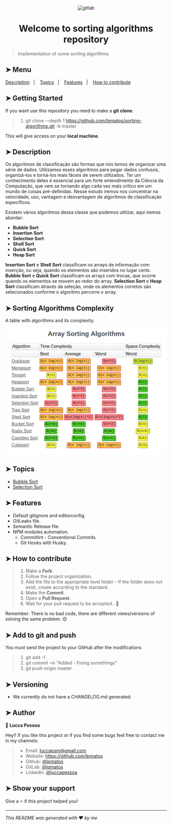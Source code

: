 <p align="center">
  <img alt="gitlab" src="https://embed-ssl.wistia.com/deliveries/70d6f4e10e2badb5ef394f00c17ad2bc1c14f6e7.jpg" width="250px" float="center"/>
</p>

<h1 align="center">Welcome to sorting algorithms repository</h1>

> Implementation of some sorting algorithms

## ➤ Menu

<p align="left">
  <a href="#-description">Description</a>&nbsp;&nbsp;&nbsp;|&nbsp;&nbsp;&nbsp;
  <a href="#-topics">Topics</a>&nbsp;&nbsp;&nbsp;|&nbsp;&nbsp;&nbsp;
  <a href="#-features">Features</a>&nbsp;&nbsp;&nbsp;|&nbsp;&nbsp;&nbsp;
  <a href="#-how-to-contribute">How to contribute</a>
</p>

## ➤ Getting Started

If you want use this repository you need to make a **git clone**:


>
> 1. git clone --depth 1 https://github.com/lpmatos/sorting-algorithms.git -b master
>


This will give access on your **local machine**.

## ➤ Description

Os algoritmos de classificação são formas que nós temos de organizar uma série de dados. Utilizamos esses algoritmos para pegar dados confusos, organizá-los e torná-los mais fáceis de serem utilizados. Ter um conhecimento deles é essencial para um forte entendimento da Ciência da Computação, que vem se tornando algo cada vez mais crítico em um mundo de coisas pré-definidas. Nesse estudo iremos nos concentrar na velocidade, uso, vantagem e desvantagem de algoritmos de classificação específicos.

Existem vários algoritmos dessa classe que podemos utilizar, aqui iremos abordar:

* **Bubble Sort**
* **Insertion Sort**
* **Selection Sort**
* **Shell Sort**
* **Quick Sort**
* **Heap Sort**

**Insertion Sort** e **Shell Sort** classificam os arrays de informação com inserção, ou seja, quando os elementos são inseridos no lugar certo. **Bubble Sort** e **Quick Sort** classificam os arrays com trocas, que ocorre quando os elementos se movem ao redor do array. **Selection Sort** e **Heap Sort** classificam através da seleção, onde os alementos corretos são selecionados conforme o algoritmo percorre o array.

## ➤ Sorting Algorithms Complexity

A table with algorithms and its complexity.

<p align="center">
  <img alt="gitlab" src="./docs/assets/complexity.png" width="500px" float="center"/>
</p>

## ➤ Topics

* [Bubble Sort](./docs/bubble-sort.md)
* [Selection Sort](./docs/selection-sort.md)
## ➤ Features

* Default gitignore and editorconfig.
* GitLeaks file.
* Semantic Release file.
* NPM modules automation.
  * Commitlint - Conventional Commits.
  * Git Hooks with Husky.

## ➤ How to contribute

>
> 1. Make a **Fork**.
> 2. Follow the project organization.
> 3. Add the file to the appropriate level folder - If the folder does not exist, create according to the standard.
> 4. Make the **Commit**.
> 5. Open a **Pull Request**.
> 6. Wait for your pull request to be accepted.. 🚀
>

Remember: There is no bad code, there are different views/versions of solving the same problem. 😊

## ➤ Add to git and push

You must send the project to your GitHub after the modifications

>
> 1. git add -f .
> 2. git commit -m "Added - Fixing somethings"
> 3. git push origin master
>

## ➤ Versioning

- We currently do not have a CHANGELOG.md generated.

## ➤ Author

👤 **Lucca Pessoa**

Hey!! If you like this project or if you find some bugs feel free to contact me in my channels:

>
> * Email: luccapsm@gmail.com
> * Website: https://github.com/lpmatos
> * Github: [@lpmatos](https://github.com/lpmatos)
> * GitLab: [@lpmatos](https://gitlab.com/lpmatos)
> * LinkedIn: [@luccapessoa](https://www.linkedin.com/in/luccapessoa/)
>

## ➤ Show your support

Give a ⭐️ if this project helped you!

---

_This README was generated with ❤️ by me_
